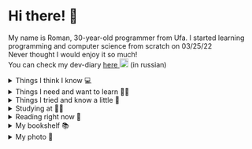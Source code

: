 # Hi there! 👋

My name is Roman, 30-year-old programmer from Ufa. I started learning programming and computer science from scratch on 03/25/22
<br>Never thought I would enjoy it so much!
<br>You can check my dev-diary <a href='https://t.me/python_ufa'>here <img alt="telegram" src="https://i.ibb.co/SmnLK3k/pngwing-com.png" width="18px"></a> (in russian)

<details>
  <summary>Things I think I know 💻</summary>
    <pre>
- Python 3
- SQL (PostgreSQL, MySQL)
- Django, Flask (worse than Django)
- nginx, gunicorn
- REST
- Selenium, BeautifulSoup</pre>
</details>

<details>
  <summary>Things I need and want to learn 👨‍🔬</summary>
    <pre>
- Algorithms, data structures
- OOP
- SOLID, DRY, KISS, YAGNI
- TDD, DDD and others
- regexp
- docker
- asyncio
- FastAPI, sqlalchemy
- Linux
- Golang</pre>
</details>

<details>
  <summary>Things I tried and know a little 🔽</summary>
    <pre>
- HTML
- FileMaker (old versions)
- Drupal 7
- PHP
- JavaScript
- C# (I don't like this)</pre>
</details>

<details>
  <summary>Studying at 👨‍🎓</summary>
    <pre>
- <a href="https://practicum.yandex.ru/">Yandex.Practicum</a>, python backend developer, cohort #53
- <a href=https://stepik.org/users/476421715>stepik.org</a>
- At work</pre>
</details>

<details>
  <summary>Reading right now 👀</summary>
    <pre>
- Mark Lutz, Learning Python, 5th edition, vol. 1
- Cory Althoff, The Self-Taught Computer Scientist
- Aditya Bhargava, Grokking Algorithms
- Ian Miell and Aidan Hobson Sayers, Docker in Practice, 2nd edition
- Cristopher Negus, Linux Bible, 10th edition</pre>
</details>

<details>
  <summary>My bookshelf 📚</summary>
    <br><pre>Yeah I really don't like e-books 💢</pre>
    <img src="https://i.ibb.co/ScCqWHk/photo-2023-05-04-03-05-01.jpg" alt="My bookshelf" border="0">
</details>

<details>
  <summary>My photo 🤳</summary><br>
    <img alt="My photo" src="https://i.ibb.co/tcbydmh/photo-2023-05-04-21-51-35.jpg">
</details>
